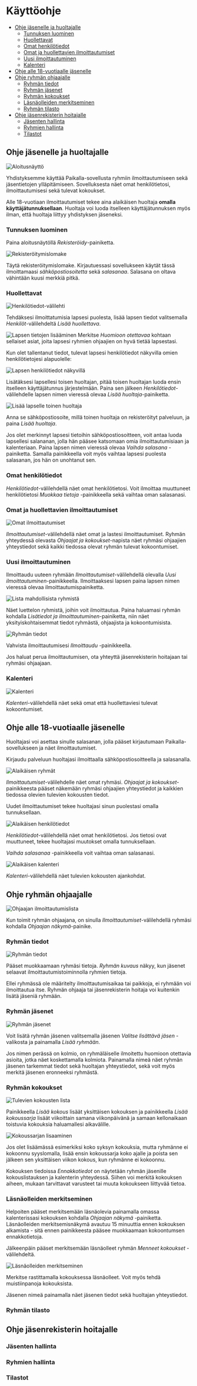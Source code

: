 # Käyttöohje

<!-- TOC depthFrom:2 depthTo:6 withLinks:1 updateOnSave:1 orderedList:0 -->

- [Ohje jäsenelle ja huoltajalle](#ohje-jäsenelle-ja-huoltajalle)
	- [Tunnuksen luominen](#tunnuksen-luominen)
	- [Huollettavat](#huollettavat)
	- [Omat henkilötiedot](#omat-henkilötiedot)
	- [Omat ja huollettavien ilmoittautumiset](#omat-ja-huollettavien-ilmoittautumiset)
	- [Uusi ilmoittautuminen](#uusi-ilmoittautuminen)
	- [Kalenteri](#kalenteri)
- [Ohje alle 18-vuotiaalle jäsenelle](#ohje-alle-18-vuotiaalle-jäsenelle)
- [Ohje ryhmän ohjaajalle](#ohje-ryhmän-ohjaajalle)
	- [Ryhmän tiedot](#ryhmän-tiedot)
	- [Ryhmän jäsenet](#ryhmän-jäsenet)
	- [Ryhmän kokoukset](#ryhmän-kokoukset)
	- [Läsnäolleiden merkitseminen](#läsnäolleiden-merkitseminen)
	- [Ryhmän tilasto](#ryhmän-tilasto)
- [Ohje jäsenrekisterin hoitajalle](#ohje-jäsenrekisterin-hoitajalle)
	- [Jäsenten hallinta](#jäsenten-hallinta)
	- [Ryhmien hallinta](#ryhmien-hallinta)
	- [Tilastot](#tilastot)

<!-- /TOC -->

## Ohje jäsenelle ja huoltajalle

![Aloitusnäyttö](pic/login.png)

Yhdistyksemme käyttää Paikalla-sovellusta ryhmiin ilmoittautumiseen sekä jäsentietojen ylläpitämiseen. Sovelluksesta näet omat henkilötietosi, ilmoittautumisesi sekä tulevat kokoukset.

Alle 18-vuotiaan ilmoittautumiset tekee aina alaikäisen huoltaja **omalla käyttäjätunnuksellaan**. Huoltaja voi luoda itselleen käyttäjätunnuksen myös ilman, että huoltaja liittyy yhdistyksen jäseneksi.

### Tunnuksen luominen

Paina aloitusnäytöllä *Rekisteröidy*-painiketta.

![Rekisteröitymislomake](pic/rekisteroidy.png)

Täytä rekisteröitymislomake.
Kirjautuessasi sovellukseen käytät tässä ilmoittamaasi *sähköpostiosoitetta* sekä *salasanaa*.
Salasana on oltava vähintään kuusi merkkiä pitkä.

### Huollettavat

![Henkilötiedot-välilehti](pic/henkilotiedot.png)

Tehdäksesi ilmoittatumisia lapsesi puolesta, lisää lapsen tiedot valitsemalla *Henkilöt*-välilehdeltä *Lisää huollettava*.

![Lapsen tietojen lisääminen](pic/lisaalapsi.png)
Merkitse *Huomioon otettavaa* kohtaan sellaiset asiat, joita lapsesi ryhmien ohjaajien on hyvä tietää lapsestasi.

Kun olet tallentanut tiedot, tulevat lapsesi henkilötiedot näkyvilla omien henkilötietojesi alapuolelle:

![Lapsen henkilötiedot näkyvillä](pic/lapsinakyy.png)

Lisätäksesi lapsellesi toisen huoltajan, pitää toisen huoltajan luoda ensin itselleen käyttäjätunnus järjestelmään. Paina sen jälkeen *Henkilötiedot*-välilehdelle lapsen nimen vieressä olevaa *Lisää huoltaja*-painiketta.

![Lisää lapselle toinen huoltaja](pic/lisaahuoltaja.png)

Anna se sähköpostiosoite, millä toinen huoltaja on rekisteröityt palveluun, ja paina *Lisää huoltaja*.

Jos olet merkinnyt lapsesi tietoihin sähköpostiosoitteen, voit antaa luoda lapsellesi salananan, jolla hän pääsee katsomaan omia ilmoittautumisiaan ja kalenteriaan. Paina lapsen nimen vieressä olevaa *Vaihda salasana* -painiketta. Samalla painikkeella voit myös vaihtaa lapsesi puolesta salasanan, jos hän on unohtanut sen.

### Omat henkilötiedot

*Henkilötiedot*-välilehdellä näet omat henkilötietosi. Voit ilmoittaa muuttuneet henkilötietosi *Muokkaa tietoja* -painikkeella sekä vaihtaa oman salasanasi.

### Omat ja huollettavien ilmoittautumiset

![Omat ilmoittautumiset](pic/ilmoittautumiset.png)

*Ilmoittautumiset*-välilehdellä näet omat ja lastesi ilmoittautumiset. Ryhmän yhteydessä olevasta *Ohjaajat ja kokoukset*-napista näet ryhmäsi ohjaajien yhteystiedot sekä kaikki tiedossa olevat ryhmän tulevat kokoontumiset.

### Uusi ilmoittautuminen

Ilmoittaudu uuteen ryhmään *Ilmoittautumiset*-välilehdellä olevalla *Uusi ilmoittautuminen*-painikkeella. Ilmoittaaksesi lapsen paina lapsen nimen vieressä olevaa ilmoittautumispainiketta.

![Lista mahdollisista ryhmistä](pic/ilmolista.png)

Näet luettelon ryhmistä, joihin voit ilmoittautua. Paina haluamasi ryhmän kohdalla *Lisätiedot ja ilmoittautuminen*-painiketta, niin näet yksityiskohtaisemmat tiedot ryhmästä, ohjaajista ja kokoontumisista.

![Ryhmän tiedot](pic/ilmotiedot.png)

Vahvista ilmoittautumisesi *Ilmoittaudu* -painikkeella.

Jos haluat perua ilmoittautumisen, ota yhteyttä jäsenrekisterin hoitajaan tai ryhmäsi ohjaajaan.

### Kalenteri

![Kalenteri](pic/kalenteri.png)

*Kalenteri*-välilehdellä näet sekä omat että huollettaviesi tulevat kokoontumiset.

## Ohje alle 18-vuotiaalle jäsenelle

Huoltajasi voi asettaa sinulle salasanan, jolla pääset kirjautumaan Paikalla-sovellukseen ja näet ilmoittautumiset.

Kirjaudu palveluun huoltajasi ilmoittaalla sähköpostiosoitteella ja salasanalla.

![Alaikäisen ryhmät](pic/lapsiryhmat.png)

*Ilmoittautumiset*-välilehdelle näet omat ryhmäsi. *Ohjaajat ja kokoukset*-painikkeesta pääset näkemään ryhmäsi ohjaajien yhteystiedot ja kaikkien tiedossa olevien tulevien kokousten tiedot.

Uudet ilmoittautumiset tekee huoltajasi sinun puolestasi omalla tunnuksellaan.

![Alaikäisen henkilötiedot](pic/lapsitiedot.png)

*Henkilötiedot*-välilehdellä näet omat henkilötietosi. Jos tietosi ovat muuttuneet, tekee huoltajasi muutokset omalla tunnuksellaan.

*Vaihda salasanaa* -painikkeella voit vaihtaa oman salasanasi.

![Alaikäisen kalenteri](pic/lapsikalenteri.png)

*Kalenteri*-välilehdellä näet tulevien kokousten ajankohdat.


## Ohje ryhmän ohjaajalle

![Ohjaajan ilmoittautumislista](pic/ohjaajailmot.png)

Kun toimit ryhmän ohjaajana, on sinulla *Ilmoittautumiset*-välilehdellä ryhmäsi kohdalla *Ohjaajan näkymä*-painike.

### Ryhmän tiedot

![Ryhmän tiedot](pic/ryhmatiedot.png)

Pääset muokkaamaan ryhmäsi tietoja. *Ryhmän kuvaus* näkyy, kun jäsenet selaavat ilmoittautumistoiminnolla ryhmien tietoja.

Ellei ryhmässä ole määritelty ilmoittautumisaikaa tai paikkoja, ei ryhmään voi ilmoittautua itse. Ryhmän ohjaaja tai jäsenrekisterin hoitaja voi kuitenkin lisätä jäseniä ryhmään.

### Ryhmän jäsenet

![Ryhmän jäsenet](pic/ryhmajasenet.png)

Voit lisätä ryhmän jäsenen valitsemalla jäsenen *Valitse lisättävä jäsen* -valikosta ja painamalla *Lisää ryhmään*.

Jos nimen perässä on kolmio, on ryhmäläiselle ilmoitettu huomioon otettavia asioita, jotka näet koskettamalla kolmiota. Painamalla nimeä näet ryhmän jäsenen tarkemmat tiedot sekä huoltajan yhteystiedot, sekä voit myös merkitä jäsenen eronneeksi ryhmästä.

### Ryhmän kokoukset

![Tulevien kokousten lista](pic/tulevatkokoukset.png)

Painikkeella *Lisää kokous* lisäät yksittäisen kokouksen ja painikkeella *Lisää kokoussarja* lisäät viikoittain samana viikonpäivänä ja samaan kellonaikaan toistuvia kokouksia haluamallesi aikavälille.

![Kokoussarjan lisaaminen](pic/toistuva.png)

Jos olet lisäämässä esimerkiksi koko syksyn kokouksia, mutta ryhmänne ei kokoonnu syyslomalla, lisää ensin kokoussarja koko ajalle ja poista sen jälkeen sen yksittäisen viikon kokous, kun ryhmänne ei kokoonnu.

Kokouksen tiedoissa *Ennakkotiedot* on näytetään ryhmän jäsenille kokouslistauksen ja kalenterin yhteydessä. Siihen voi merkitä kokouksen aiheen, mukaan tarvittavat varusteet tai muuta kokoukseen liittyvää tietoa.

### Läsnäolleiden merkitseminen

Helpoiten pääset merkitsemään läsnäolevia painamalla omassa kalenterissasi kokouksen kohdalla *Ohjaajan näkymä* -painiketta. Läsnäolleiden merkitsemisnäkymä avautuu 15 minuuttia ennen kokouksen alkamista - sitä ennen painikkeesta pääsee muokkaamaan kokoontumsen ennakkotietoja.

Jälkeenpäin pääset merkitsemään läsnäolleet ryhmän *Menneet kokoukset* -välilehdeltä.

![Läsnäolleiden merkitseminen](pic/lasna.png)

Merkitse rastittamalla kokouksessa läsnäolleet.
Voit myös tehdä muistiinpanoja kokouksista.

Jäsenen nimeä painamalla näet jäsenen tiedot sekä huoltajan yhteystiedot.


### Ryhmän tilasto


## Ohje jäsenrekisterin hoitajalle

### Jäsenten hallinta

### Ryhmien hallinta

### Tilastot
